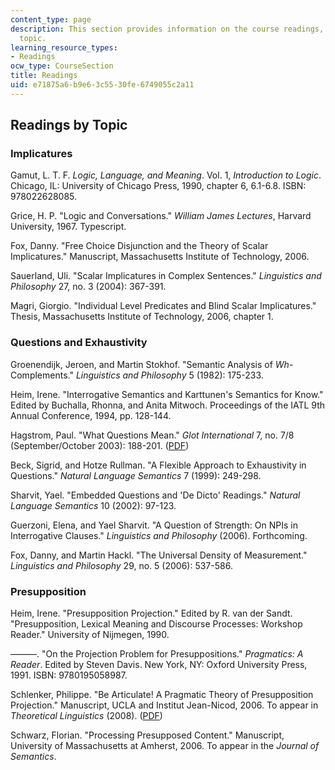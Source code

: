 ```yaml
---
content_type: page
description: This section provides information on the course readings, organized by
  topic.
learning_resource_types:
- Readings
ocw_type: CourseSection
title: Readings
uid: e71875a6-b9e6-3c55-30fe-6749055c2a11
---
```


Readings by Topic
-----------------

### Implicatures

Gamut, L. T. F. _Logic, Language, and Meaning_. Vol. 1, _Introduction to Logic_. Chicago, IL: University of Chicago Press, 1990, chapter 6, 6.1-6.8. ISBN: 978022628085.

Grice, H. P. "Logic and Conversations." _William James Lectures_, Harvard University, 1967. Typescript.

Fox, Danny. "Free Choice Disjunction and the Theory of Scalar Implicatures." Manuscript, Massachusetts Institute of Technology, 2006.

Sauerland, Uli. "Scalar Implicatures in Complex Sentences." _Linguistics and Philosophy_ 27, no. 3 (2004): 367-391.

Magri, Giorgio. "Individual Level Predicates and Blind Scalar Implicatures." Thesis, Massachusetts Institute of Technology, 2006, chapter 1.

### Questions and Exhaustivity

Groenendijk, Jeroen, and Martin Stokhof. "Semantic Analysis of _Wh_\-Complements." _Linguistics and Philosophy_ 5 (1982): 175-233.

Heim, Irene. "Interrogative Semantics and Karttunen's Semantics for Know." Edited by Buchalla, Rhonna, and Anita Mitwoch. Proceedings of the IATL 9th Annual Conference, 1994, pp. 128-144.

Hagstrom, Paul. "What Questions Mean." _Glot International_ 7, no. 7/8 (September/October 2003): 188-201. ([PDF](http://www.bu.edu/linguistics/UG/hagstrom/papers/Hagstrom2003-glot.pdf))

Beck, Sigrid, and Hotze Rullman. "A Flexible Approach to Exhaustivity in Questions." _Natural Language Semantics_ 7 (1999): 249-298.

Sharvit, Yael. "Embedded Questions and 'De Dicto' Readings." _Natural Language Semantics_ 10 (2002): 97-123.

Guerzoni, Elena, and Yael Sharvit. "A Question of Strength: On NPIs in Interrogative Clauses." _Linguistics and Philosophy_ (2006). Forthcoming.

Fox, Danny, and Martin Hackl. "The Universal Density of Measurement." _Linguistics and Philosophy_ 29, no. 5 (2006): 537-586.

### Presupposition

Heim, Irene. "Presupposition Projection." Edited by R. van der Sandt. "Presupposition, Lexical Meaning and Discourse Processes: Workshop Reader." University of Nijmegen, 1990.

———. "On the Projection Problem for Presuppositions." _Pragmatics: A Reader_. Edited by Steven Davis. New York, NY: Oxford University Press, 1991. ISBN: 9780195058987.

Schlenker, Philippe. "Be Articulate! A Pragmatic Theory of Presupposition Projection." Manuscript, UCLA and Institut Jean-Nicod, 2006. To appear in _Theoretical Linguistics_ (2008). ([PDF](http://www.sfs.uni-tuebingen.de/~cebert/teaching/09Presuppositions/Be%20Articulate%20+%20Commentaries%20(Schlenker).pdf))

Schwarz, Florian. "Processing Presupposed Content." Manuscript, University of Massachusetts at Amherst, 2006. To appear in the _Journal of Semantics_.